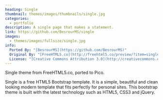```yaml
---
heading: Single
thumbnail: themes/images/thumbnails/single.jpg
categories:
  - portfolio
description: A single page that makes a statement.
link: https://github.com/BesrourMS/single
images:
  - themes/images/fullsize/single.jpg
info:
  Ported By: "[BesrourMS](https://github.com/BesrourMS)"
  Original By: "[FreeHTML5.co](http://freehtml5.co/preview/?item=single-free-html5-bootstrap-template)"
  License: "[Creative Commons Attribution 3.0](http://creativecommons.org/licenses/by/3.0/)"
---
```


Single theme from FreeHTML5.co, ported to Pico.

Single is a free HTML5 Bootstrap template. It is a simple, beautiful and clean looking modern template that fits perfectly for personal sites. This bootstrap theme is built with the latest technology such as HTML5, CSS3 and jQuery.
